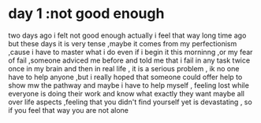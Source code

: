# day 1 :not good enough 
two days ago i felt not good enough actually i feel that way long time ago but these days it is very tense ,maybe it comes from my perfectionism ,cause i have to master what i do even if i begin  it this morninng ,or my fear of fail ,someone adviced me before and told me that i fail in any task twice once in my brain and then in real life , it is a serious problem , ik no one have to help anyone ,but i really hoped that someone could offer help to show mw the pathway and maybe i have to help myself , feeling lost while everyone is doing their work and know what exactly they want maybe all over life aspects ,feeling that you didn't find yourself yet is devastating  , so if you feel that way 
you are not alone 
